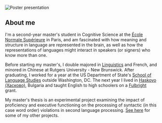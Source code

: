 ![Poster presentation](files/me_in_eeg.jpg)

## About me
I'm a second-year master's student in Cognitive Science at the [École Normale Supérieure](https://cognition.ens.fr/en) in Paris, and am fascinated with how meaning and structure in language are represented in the brain, as well as how the representations of languages might interact in speakers (or signers) who know more than one.

Before starting my master's, I double majored in [Linguistics](https://sites.google.com/site/experimentalsyntax4/home) and French, and minored in Chinese at Rutgers University - New Brunswick. After graduating, I worked for a year at the US Department of State's [School of Language Studies](https://www.state.gov/m/fsi/sls/) outside Washington, DC. The next year I lived in [Haskovo (Хасково)](https://en.wikipedia.org/wiki/Haskovo), Bulgaria and taught English to high schoolers on a [Fulbright](http://www.fulbright.bg/en/) grant.

My master's thesis is an experimental project examining the impact of proficiency and executive functioning on the processing of syntactic (in this case word order) violations in second language processing. [See here](https://JeremyYeaton.github.io/research) for some of my other projects.

